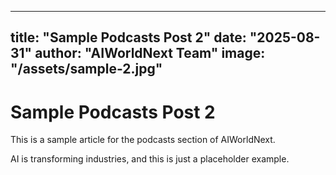 
---
title: "Sample Podcasts Post 2"
date: "2025-08-31"
author: "AIWorldNext Team"
image: "/assets/sample-2.jpg"
---

# Sample Podcasts Post 2

This is a sample article for the podcasts section of AIWorldNext.

AI is transforming industries, and this is just a placeholder example.

